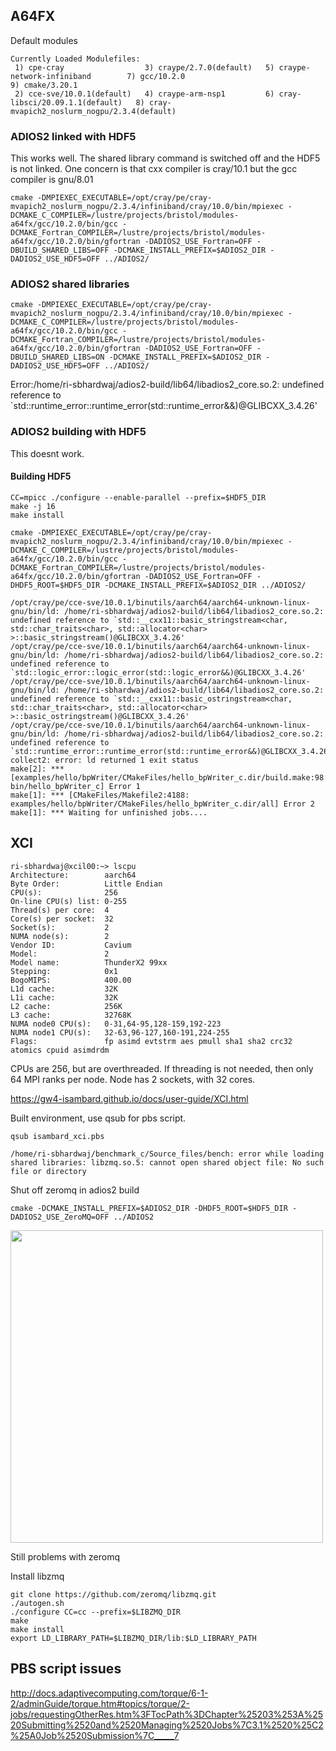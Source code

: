 ## A64FX



Default modules 



```
Currently Loaded Modulefiles:
 1) cpe-cray                  3) craype/2.7.0(default)   5) craype-network-infiniband        7) gcc/10.2.0                                   9) cmake/3.20.1  
 2) cce-sve/10.0.1(default)   4) craype-arm-nsp1         6) cray-libsci/20.09.1.1(default)   8) cray-mvapich2_noslurm_nogpu/2.3.4(default)  
``` 

### ADIOS2 linked with HDF5

This works well. The shared library command is switched off and the HDF5 is not linked. One concern is that cxx compiler is cray/10.1 but the gcc compiler is gnu/8.01

```
cmake -DMPIEXEC_EXECUTABLE=/opt/cray/pe/cray-mvapich2_noslurm_nogpu/2.3.4/infiniband/cray/10.0/bin/mpiexec -DCMAKE_C_COMPILER=/lustre/projects/bristol/modules-a64fx/gcc/10.2.0/bin/gcc -DCMAKE_Fortran_COMPILER=/lustre/projects/bristol/modules-a64fx/gcc/10.2.0/bin/gfortran -DADIOS2_USE_Fortran=OFF -DBUILD_SHARED_LIBS=OFF -DCMAKE_INSTALL_PREFIX=$ADIOS2_DIR -DADIOS2_USE_HDF5=OFF ../ADIOS2/
```

### ADIOS2 shared libraries 
```
cmake -DMPIEXEC_EXECUTABLE=/opt/cray/pe/cray-mvapich2_noslurm_nogpu/2.3.4/infiniband/cray/10.0/bin/mpiexec -DCMAKE_C_COMPILER=/lustre/projects/bristol/modules-a64fx/gcc/10.2.0/bin/gcc -DCMAKE_Fortran_COMPILER=/lustre/projects/bristol/modules-a64fx/gcc/10.2.0/bin/gfortran -DADIOS2_USE_Fortran=OFF -DBUILD_SHARED_LIBS=ON -DCMAKE_INSTALL_PREFIX=$ADIOS2_DIR -DADIOS2_USE_HDF5=OFF ../ADIOS2/
```
Error:/home/ri-sbhardwaj/adios2-build/lib64/libadios2_core.so.2: undefined reference to `std::runtime_error::runtime_error(std::runtime_error&&)@GLIBCXX_3.4.26'

### ADIOS2 building with HDF5

This doesnt work.  

#### Building HDF5
```
CC=mpicc ./configure --enable-parallel --prefix=$HDF5_DIR
make -j 16
make install 
``` 
```
cmake -DMPIEXEC_EXECUTABLE=/opt/cray/pe/cray-mvapich2_noslurm_nogpu/2.3.4/infiniband/cray/10.0/bin/mpiexec -DCMAKE_C_COMPILER=/lustre/projects/bristol/modules-a64fx/gcc/10.2.0/bin/gcc -DCMAKE_Fortran_COMPILER=/lustre/projects/bristol/modules-a64fx/gcc/10.2.0/bin/gfortran -DADIOS2_USE_Fortran=OFF -DHDF5_ROOT=$HDF5_DIR -DCMAKE_INSTALL_PREFIX=$ADIOS2_DIR ../ADIOS2/

```


```
/opt/cray/pe/cce-sve/10.0.1/binutils/aarch64/aarch64-unknown-linux-gnu/bin/ld: /home/ri-sbhardwaj/adios2-build/lib64/libadios2_core.so.2: undefined reference to `std::__cxx11::basic_stringstream<char, std::char_traits<char>, std::allocator<char> >::basic_stringstream()@GLIBCXX_3.4.26'
/opt/cray/pe/cce-sve/10.0.1/binutils/aarch64/aarch64-unknown-linux-gnu/bin/ld: /home/ri-sbhardwaj/adios2-build/lib64/libadios2_core.so.2: undefined reference to `std::logic_error::logic_error(std::logic_error&&)@GLIBCXX_3.4.26'
/opt/cray/pe/cce-sve/10.0.1/binutils/aarch64/aarch64-unknown-linux-gnu/bin/ld: /home/ri-sbhardwaj/adios2-build/lib64/libadios2_core.so.2: undefined reference to `std::__cxx11::basic_ostringstream<char, std::char_traits<char>, std::allocator<char> >::basic_ostringstream()@GLIBCXX_3.4.26'
/opt/cray/pe/cce-sve/10.0.1/binutils/aarch64/aarch64-unknown-linux-gnu/bin/ld: /home/ri-sbhardwaj/adios2-build/lib64/libadios2_core.so.2: undefined reference to `std::runtime_error::runtime_error(std::runtime_error&&)@GLIBCXX_3.4.26'
collect2: error: ld returned 1 exit status
make[2]: *** [examples/hello/bpWriter/CMakeFiles/hello_bpWriter_c.dir/build.make:98: bin/hello_bpWriter_c] Error 1
make[1]: *** [CMakeFiles/Makefile2:4188: examples/hello/bpWriter/CMakeFiles/hello_bpWriter_c.dir/all] Error 2
make[1]: *** Waiting for unfinished jobs....
```


## XCI
```
ri-sbhardwaj@xcil00:~> lscpu
Architecture:        aarch64
Byte Order:          Little Endian
CPU(s):              256
On-line CPU(s) list: 0-255
Thread(s) per core:  4
Core(s) per socket:  32
Socket(s):           2
NUMA node(s):        2
Vendor ID:           Cavium
Model:               2
Model name:          ThunderX2 99xx
Stepping:            0x1
BogoMIPS:            400.00
L1d cache:           32K
L1i cache:           32K
L2 cache:            256K
L3 cache:            32768K
NUMA node0 CPU(s):   0-31,64-95,128-159,192-223
NUMA node1 CPU(s):   32-63,96-127,160-191,224-255
Flags:               fp asimd evtstrm aes pmull sha1 sha2 crc32 atomics cpuid asimdrdm
``` 

CPUs are 256, but are overthreaded. If threading is not needed, then only 64 MPI ranks per node. Node has 2 sockets, with 32 cores. 

https://gw4-isambard.github.io/docs/user-guide/XCI.html

Built environment, use qsub for pbs script. 

```qsub isambard_xci.pbs``` 

```/home/ri-sbhardwaj/benchmark_c/Source_files/bench: error while loading shared libraries: libzmq.so.5: cannot open shared object file: No such file or directory``` 

Shut off zeromq in adios2 build 

```cmake -DCMAKE_INSTALL_PREFIX=$ADIOS2_DIR -DHDF5_ROOT=$HDF5_DIR -DADIOS2_USE_ZeroMQ=OFF ../ADIOS2``` 

<div>
<img src="imgs/adios2_xcl.png" width="500"/>
</div>

Still problems with zeromq

Install libzmq 
```
git clone https://github.com/zeromq/libzmq.git
./autogen.sh 
./configure CC=cc --prefix=$LIBZMQ_DIR
make 
make install 
export LD_LIBRARY_PATH=$LIBZMQ_DIR/lib:$LD_LIBRARY_PATH
``` 


## PBS script issues 
http://docs.adaptivecomputing.com/torque/6-1-2/adminGuide/torque.htm#topics/torque/2-jobs/requestingOtherRes.htm%3FTocPath%3DChapter%25203%253A%2520Submitting%2520and%2520Managing%2520Jobs%7C3.1%2520%25C2%25A0Job%2520Submission%7C_____7
